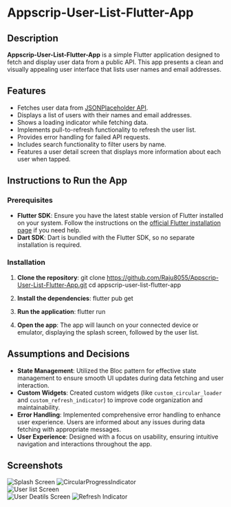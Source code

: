 # Appscrip-User-List-Flutter-App

## Description
**Appscrip-User-List-Flutter-App** is a simple Flutter application designed to fetch and display user data from a public API. This app presents a clean and visually appealing user interface that lists user names and email addresses. 

## Features
- Fetches user data from [JSONPlaceholder API](https://jsonplaceholder.typicode.com/users).
- Displays a list of users with their names and email addresses.
- Shows a loading indicator while fetching data.
- Implements pull-to-refresh functionality to refresh the user list.
- Provides error handling for failed API requests.
- Includes search functionality to filter users by name.
- Features a user detail screen that displays more information about each user when tapped.

## Instructions to Run the App
### Prerequisites
- **Flutter SDK**: Ensure you have the latest stable version of Flutter installed on your system. Follow the instructions on the [official Flutter installation page](https://flutter.dev/docs/get-started/install) if you need help.
- **Dart SDK**: Dart is bundled with the Flutter SDK, so no separate installation is required.

### Installation
1. **Clone the repository**: 
   git clone https://github.com/Raju8055/Appscrip-User-List-Flutter-App.git
   cd appscrip-user-list-flutter-app
   

2. **Install the dependencies**: 
   flutter pub get
   

3. **Run the application**: 
   flutter run
   

4. **Open the app**: The app will launch on your connected device or emulator, displaying the splash screen, followed by the user list.


## Assumptions and Decisions
- **State Management**: Utilized the Bloc pattern for effective state management to ensure smooth UI updates during data fetching and user interaction.
- **Custom Widgets**: Created custom widgets (like `custom_circular_loader` and `custom_refresh_indicator`) to improve code organization and maintainability.
- **Error Handling**: Implemented comprehensive error handling to enhance user experience. Users are informed about any issues during data fetching with appropriate messages.
- **User Experience**: Designed with a focus on usability, ensuring intuitive navigation and interactions throughout the app.

## Screenshots
![Splash Screen](./app_screenshots/01.jpg) 
![CircularProgressIndicator](./app_screenshots/02.jpg)  
![User list Screen](./app_screenshots/03.jpg)   
![User Deatils Screen](./app_screenshots/04.jpg) 
![Refresh Indicator](./app_screenshots/05.jpg)  


